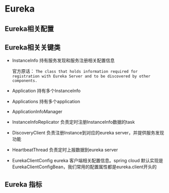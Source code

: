 # Eureka
## Eureka相关配置
## Eureka相关关键类
 - InstanceInfo
   持有服务发现和服务注册相关配置信息

   官方原话：
    `The class that holds information required for registration with Eureka Server and to be discovered by other components.`
 - Application
   持有多个InstanceInfo
 - Applications
   持有多个application
 - ApplicationInfoManager
 - InstanceInfoReplicator
    负责定时注册InstanceInfo数据的task
 - DiscoveryClient
    负责注册Instance到对应的eureka server，并提供服务发现功能
 - HeartbeatThread
    负责定时上报数据到eureka server
 - EurekaClientConfig
   eureka 客户端相关配置信息。spring cloud 默认实现是EurekaClientConfigBean，我们常用的配置属性都是eureka.client开头的
 
## Eureka 指标